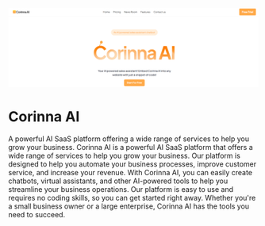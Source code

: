 <div align="center">
<img src = https://raw.githubusercontent.com/ariz565/Corinna-AI/refs/heads/main/public/images/Screenshot%202025-01-27%20203556.png >
</div>

# Corinna AI

A powerful AI SaaS platform offering a wide range of services to help you grow your business. Corinna AI is a powerful AI SaaS platform that offers a wide range of services to help you grow your business. Our platform is designed to help you automate your business processes, improve customer service, and increase your revenue. With Corinna AI, you can easily create chatbots, virtual assistants, and other AI-powered tools to help you streamline your business operations. Our platform is easy to use and requires no coding skills, so you can get started right away. Whether you're a small business owner or a large enterprise, Corinna AI has the tools you need to succeed.
